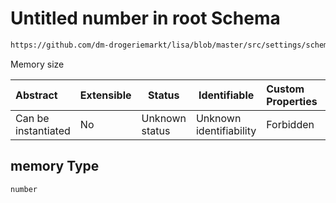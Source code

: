 # Untitled number in root Schema

```txt
https://github.com/dm-drogeriemarkt/lisa/blob/master/src/settings/schema.json#/properties/form_settings/properties/preset_resources/items/properties/memory
```

Memory size


| Abstract            | Extensible | Status         | Identifiable            | Custom Properties | Additional Properties | Access Restrictions | Defined In                                                                               |
| :------------------ | ---------- | -------------- | ----------------------- | :---------------- | --------------------- | ------------------- | ---------------------------------------------------------------------------------------- |
| Can be instantiated | No         | Unknown status | Unknown identifiability | Forbidden         | Allowed               | none                | [settings.schema.json\*](../../src/settings/settings.schema.json "open original schema") |

## memory Type

`number`
